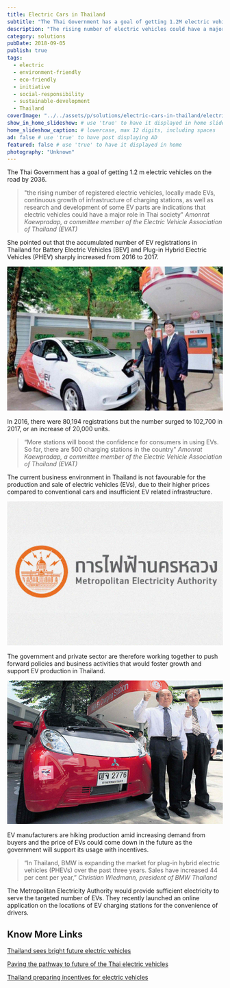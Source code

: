 ```yaml
---
title: Electric Cars in Thailand
subtitle: "The Thai Government has a goal of getting 1.2M electric vehicles on the road by 2036."
description: "The rising number of electric vehicles could have a major role in our society said Amonrat Kaewpradap of the Electric Vehicle Association of Thailand."
category: solutions
pubDate: 2018-09-05
publish: true
tags:
  - electric
  - environment-friendly
  - eco-friendly
  - initiative
  - social-responsibility
  - sustainable-development
  - Thailand
coverImage: "../../assets/p/solutions/electric-cars-in-thailand/electric-cars-in-thailand.jpg"
show_in_home_slideshow: # use 'true' to have it displayed in home slideshow
home_slideshow_caption: # lowercase, max 12 digits, including spaces
ad: false # use 'true' to have post displaying AD
featured: false # use 'true' to have it displayed in home
photography: "Unknown"
---
```


The Thai Government has a goal of getting 1.2 m electric vehicles on the road by 2036.

> "the rising number of registered electric vehicles, locally made EVs, continuous growth of infrastructure of charging stations, as well as research and development of some EV parts are indications that electric vehicles could have a major role in Thai society" _Amonrat Kaewpradap, a committee member of the Electric Vehicle Association of Thailand (EVAT)_

She pointed out that the accumulated number of EV registrations in Thailand for Battery Electric Vehicles [BEV] and Plug-in Hybrid Electric Vehicles (PHEV) sharply increased from 2016 to 2017.

![the accumulated number of EV registrations in Thailand for Battery Electric Vehicles and Plug-in Hybrid Electric Vehicles sharply increased from 2016 to 2017.](../../assets/p/solutions/electric-cars-in-thailand/electric-cars-in-thailand-04.jpg)

In 2016, there were 80,194 registrations but the number surged to 102,700 in 2017, or an increase of 20,000 units.

> “More stations will boost the confidence for consumers in using EVs. So far, there are 500 charging stations in the country" _Amonrat Kaewpradap, a committee member of the Electric Vehicle Association of Thailand (EVAT)_

The current business environment in Thailand is not favourable for the production and sale of electric vehicles (EVs), due to their higher prices compared to conventional cars and insufficient EV related infrastructure.

![The current business environment in Thailand is not favorable for the production and sale of electric vehicles (EVs), due to their higher prices compared to conventional cars and insufficient EV related infrastructure](../../assets/p/solutions/electric-cars-in-thailand/electric-cars-in-thailand-02.jpg)

The government and private sector are therefore working together to push forward policies and business activities that would foster growth and support EV production in Thailand.

![government and private sector are working together](../../assets/p/solutions/electric-cars-in-thailand/electric-cars-in-thailand-03.jpg)

EV manufacturers are hiking production amid increasing demand from buyers and the price of EVs could come down in the future as the government will support its usage with incentives.

> “In Thailand, BMW is expanding the market for plug-in hybrid electric vehicles (PHEVs) over the past three years. Sales have increased 44 per cent per year,” _Christian Wiedmann, president of BMW Thailand_

The Metropolitan Electricity Authority would provide sufficient electricity to serve the targeted number of EVs. They recently launched an online application on the locations of EV charging stations for the convenience of drivers.

## Know More Links

[Thailand sees bright future electric vehicles](https://www.wardsauto.com/engines/thailand-sees-bright-future-electric-vehicles)

[Paving the pathway to future of the Thai electric vehicles](https://www.scbeic.com/en/detail/product/2441)

[Thailand preparing incentives for electric vehicles](http://thaiembdc.org/2017/03/27/thailand-preparing-incentives-for-electric-vehicles/)
